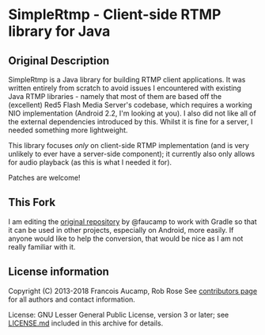 # SimpleRtmp - Client-side RTMP library for Java

## Original Description

SimpleRtmp is a Java library for building RTMP client applications.
It was written entirely from scratch to avoid issues I encountered with existing Java
RTMP libraries - namely that most of them are based off the (excellent) Red5 Flash Media
Server's codebase, which requires a working NIO implementation (Android 2.2, I'm looking at you).
I also did not like all of the external dependencies introduced by this. Whilst it 
is fine for a server, I needed something more lightweight.

This library focuses *only* on client-side RTMP implementation (and
is very unlikely to ever have a server-side component); it currently also only allows
for audio playback (as this is what I needed it for). 

Patches are welcome!

## This Fork

I am editing the [original repository][1] by @faucamp to work with Gradle so that it can be used
in other projects, especially on Android, more easily. If anyone would like to help the
conversion, that would be nice as I am not really familiar with it.

## License information

Copyright (C) 2013-2018 Francois Aucamp, Rob Rose
See [contributors page][2] for all authors and contact information.

License: GNU Lesser General Public License, version 3 or later; see [LICENSE.md][3]
         included in this archive for details.

[1]: https://github.com/faucamp/SimpleRtmp
[2]: https://github.com/RobRoseKnows/SimpleRtmp/graphs/contributors
[3]: https://github.com/RobRoseKnows/SimpleRtmp/blob/master/LICENSE.md